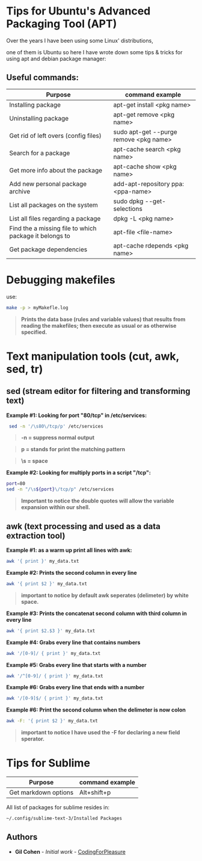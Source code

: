 # Tips for Ubuntu's Advanced Packaging Tool (APT)

Over the years I have been using some Linux' distributions,

one of them is Ubuntu so here I have wrote down some tips & tricks
for using apt and debian package manager:


## Useful commands:

Purpose | command example
------------ | -------------
Installing package | apt-get install &lt;pkg name&gt;
Uninstalling package | apt-get remove &lt;pkg name&gt;
Get rid of left overs (config files) |  sudo apt-get --purge remove &lt;pkg name&gt;
Search for a package |  apt-cache search &lt;pkg name&gt;
Get more info about the package | apt-cache show &lt;pkg name&gt;
Add new personal package archive | add-apt-repository ppa:&lt;ppa-name&gt;
List all packages on the system |  sudo dpkg --get-selections
List all files regarding a package |   dpkg -L &lt;pkg name&gt;
Find the a missing file to which package it belongs to | apt-file &lt;file-name&gt;
Get package dependencies | apt-cache rdepends &lt;pkg name&gt;


# Debugging makefiles

use:
```bash
make -p > myMakefle.log
```
>**Prints the data base (rules and variable values) that results from reading the makefiles; then execute as usual or as  otherwise  specified.**

# Text manipulation tools (cut, awk, sed, tr)

## sed (stream editor for filtering and transforming text)



**Example #1: Looking for port "80/tcp" in /etc/services:**
```bash
 sed -n '/\s80\/tcp/p' /etc/services
```

>**-n = suppress normal output&nbsp;**

>**p = stands for print the matching pattern&nbsp;**

>**\s  = space&nbsp;**


**Example #2: Looking for multiply ports in a script "/tcp":**

```bash
port=80
sed -n "/\s${port}\/tcp/p" /etc/services
```

 > **Important to notice the double quotes will allow the variable expansion within our shell.**


## awk (text processing and used as a data extraction tool)
**Example #1: as a warm up print all lines with awk:**
```bash
awk '{ print }' my_data.txt
```
**Example #2: Prints the second column in every line**
```bash
awk '{ print $2 }' my_data.txt
```
 > **important to notice by default awk seperates (delimeter) by white space.**

**Example #3: Prints the concatenat second column with third column in every line**
```bash
awk '{ print $2.$3 }' my_data.txt
```

**Example #4: Grabs every line that contains numbers**
```bash
awk '/[0-9]/ { print }' my_data.txt
```

**Example #5: Grabs every line that starts with a number**
```bash
awk '/^[0-9]/ { print }' my_data.txt
```

**Example #6: Grabs every line that ends with a number**
```bash
awk '/[0-9]$/ { print }' my_data.txt
```
**Example #6: Print the second column when the delimeter is now colon**
```bash
awk -F: '{ print $2 }' my_data.txt
```
> **important to notice I have used the -F for declaring a new field sperator.**

# Tips for Sublime



Purpose | command example
------------ | -------------
 Get markdown options | Alt+shift+p



 All list of packages for sublime resides in:
```bash
~/.config/sublime-text-3/Installed Packages
```

## Authors

* **Gil Cohen** - *Initial work* - [CodingForPleasure](https://github.com/CodingForpleasure)
